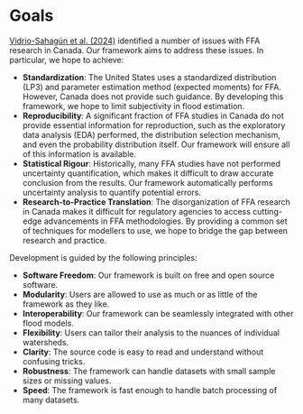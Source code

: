 # Goals

[Vidrio-Sahagún et al. (2024)](https://doi.org/10.1080/07011784.2025.2462603) identified a number of issues with FFA research in Canada. Our framework aims to address these issues. In particular, we hope to achieve:

- **Standardization**: The United States uses a standardized distribution (LP3) and parameter estimation method (expected moments) for FFA. However, Canada does not provide such guidance. By developing this framework, we hope to limit subjectivity in flood estimation.
- **Reproducibility**: A significant fraction of FFA studies in Canada do not provide essential information for reproduction, such as the exploratory data analysis (EDA) performed, the distribution selection mechanism, and even the probability distribution itself. Our framework will ensure all of this information is available.
- **Statistical Rigour**: Historically, many FFA studies have not performed uncertainty quantification, which makes it difficult to draw accurate conclusion from the results. Our framework automatically performs uncertainty analysis to quantify potential errors.
- **Research-to-Practice Translation**: The disorganization of FFA research in Canada makes it difficult for regulatory agencies to access cutting-edge advancements in FFA methodologies. By providing a common set of techniques for modellers to use, we hope to bridge the gap between research and practice. 

Development is guided by the following principles:

- **Software Freedom**: Our framework is built on free and open source software.
- **Modularity**: Users are allowed to use as much or as little of the framework as they like.
- **Interoperability**: Our framework can be seamlessly integrated with other flood models.
- **Flexibility**: Users can tailor their analysis to the nuances of individual watersheds.
- **Clarity**: The source code is easy to read and understand without confusing tricks.
- **Robustness**: The framework can handle datasets with small sample sizes or missing values.
- **Speed**: The framework is fast enough to handle batch processing of many datasets.
